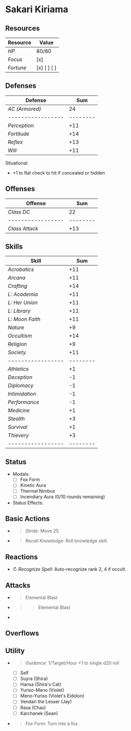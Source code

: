 # Sakari Kiriama
## Resources
| **Resource** |  Value       |
|--------------|--------------|
| *HP*         |  80/80       |
| *Focus*      |  [x]         |
| *Fortune*    |  [x] [ ] [ ] |

## Defenses
| **Defense**     |  Sum   |
|-----------------|--------|
| *AC (Armored)*  |  24    |
|-----------------|--------|
| *Perception*    |  +11   |
| *Fortitude*     |  +14   |
| *Reflex*        |  +13   |
| *Will*          |  +11   |
Situational:
- +1 to flat check to hit if concealed or hidden

## Offenses
| **Offense**     |  Sum   |
|-----------------|--------|
| *Class DC*      |  22    |
|-----------------|--------|
| *Class Attack*  |  +13   |

## Skills
| **Skill**       |  Sum   |
|-----------------|--------|
| *Acrobatics*    |  +11   |
| *Arcana*        |  +11   |
| *Crafting*      |  +14   |
| *L: Academia*   |  +11   |
| *L: Her Union*  |  +11   |
| *L: Library*    |  +11   |
| *L: Moon Faith* |  +11   |
| *Nature*        |  +9    |
| *Occultism*     |  +14   |
| *Religion*      |  +9    |
| *Society*       |  +11   |
|-----------------|--------|
| *Athletics*     |  +1    |
| *Deception*     |  -1    |
| *Diplomacy*     |  -1    |
| *Intimidation*  |  -1    |
| *Performance*   |  -1    |
| *Medicine*      |  +1    |
| *Stealth*       |  +3    |
| *Survival*      |  +1    |
| *Thievery*      |  +3    |
|-----------------|--------|

## Status
- Modals:
    - [ ] Fox Form
    - [ ] Kinetic Aura
    - [ ] Thermal Nimbus
    - [ ] Incendiary Aura (0/10 rounds remaining)
- Status Effects:

## Basic Actions
- > *Stride*: Move 25.
- > *Recall Knowledge*: Roll knowledge skill.

## Reactions
- ↻ *Recognize Spell*: Auto-recognize rank 2, 4 if occult.

## Attacks
- > Elemental Blast
- >> Elemental Blast
- 

## Overflows

## Utility
- > *Guidance*: 1/Target/Hour +1 to single d20 roll
  - [ ] Self
  - [ ] Suyra (Shira)
  - [ ] Hansa (Shira's Cat)
  - [ ] Yuriso-Meno (Violet)
  - [ ] Meno-Yuriso (Violet's Eidolon)
  - [ ] Vendari the Lesser (Jay)
  - [ ] Rasa (Chas)
  - [ ] Karchanek (Sean)
- > *Fox Form*: Turn into a fox.